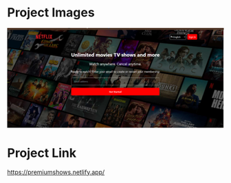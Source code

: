 # Project Images
![img1](https://github.com/singhraj00/netflix-page-design/blob/main/Screenshot%202024-04-16%20164212.png)

# Project Link
https://premiumshows.netlify.app/
